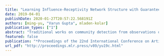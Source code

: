 ```yaml
---
title: "Learning Influence-Receptivity Network Structure with Guarantee"
date: 2019-04-01
publishDate: 2020-01-27T20:57:22.568191Z
authors: [ming-yu, "Varun Gupta", mladen-kolar]
publication_types: ["1"]
abstract: "Traditional works on community detection from observations of information cascade assume that a single adjacency matrix parametrizes all the observed cascades.  However, in reality the connection structure usually does not stay the same across cascades.  For example, different people have different topics of interest, therefore the connection structure depends on the information/topic content of the cascade.  In this paper we consider the case where we observe a sequence of noisy adjacency matrices triggered by information/events with different topic distributions.  We propose a novel latent model using the intuition that a connection is more likely to exist between two nodes if they are interested in similar topics, which are common with the information/event.  Specifically, we endow each node with two node-topic vectors: an influence vector that measures how influential/authoritative they are on each topic; and a receptivity vector that measures how receptive/susceptible they are to each topic.  We show how these two node-topic structures can be estimated from observed adjacency matrices with theoretical guarantee on estimation error, in cases where the topic distributions of the information/events are known, as well as when they are unknown. Experiments on synthetic and real data demonstrate the effectiveness of our model and superior performance compared to state-of-the-art methods."
featured: false
publication: "*Proceedings of the 22nd International Conference on Artificial Intelligence and Statistics*"
url_pdf: "http://proceedings.mlr.press/v89/yu19c.html"
---
```


